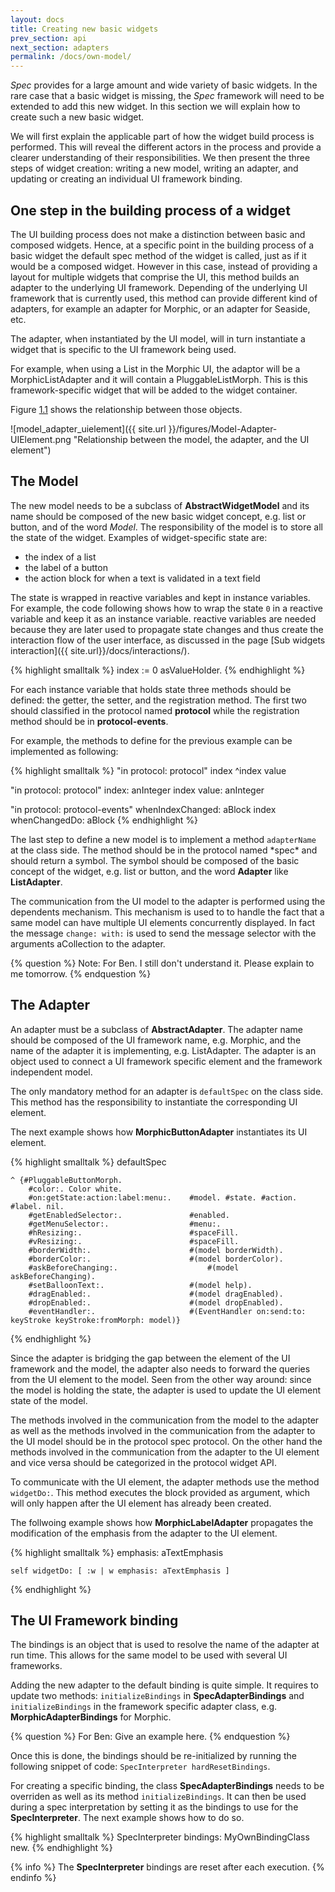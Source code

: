 ```yaml
---
layout: docs
title: Creating new basic widgets
prev_section: api
next_section: adapters
permalink: /docs/own-model/
---
```


*Spec* provides for a large amount and wide variety of basic widgets. 
In the rare case that a basic widget is missing, the 
*Spec* framework will need to be extended to add this new widget.
In this section we will explain how to create such a new basic widget.


We will first explain the applicable part of how the widget build process is performed.
This will reveal the different actors in the process and provide a clearer understanding of their responsibilities.
We then present the three steps of widget creation: writing a new model, writing an adapter, and updating or creating an individual UI framework binding.


<a name="one_step" class="hash"></a>
## One step in the building process of a widget <a href="#one_step" class="permalink" title="Permalink"><i class='fa fa-link'></i></a>


The UI building process does not make a distinction between basic and composed widgets.
Hence, at a specific point in the building process of a basic widget the default spec method of the widget is called, just as if it would be a composed widget.
However in this case, instead of providing a layout for multiple widgets that comprise the UI, this method builds an adapter to the underlying UI framework.
Depending of the underlying UI framework that is currently used, this method can provide different kind of adapters, for example an adapter for Morphic, or an adapter for Seaside, etc.


The adapter, when instantiated by the UI model, will in turn instantiate a widget that is specific to the UI framework being used.


For example, when using a List in the Morphic UI, the adaptor will be a MorphicListAdapter and it will contain a PluggableListMorph.
This is this framework-specific widget that will be added to the widget container.


Figure [1.1](#model_adapter_uielement) shows the relationship between those objects.


<a name="model_adapter_uielement"></a><p class="figure">![model_adapter_uielement]({{ site.url }}/figures/Model-Adapter-UIElement.png "Relationship between the model, the adapter, and the UI element")</p>


<a name="the_model" class="hash"></a>
## The Model <a href="#the_model" class="permalink" title="Permalink"><i class='fa fa-link'></i></a>


The new model needs to be a subclass of 
**AbstractWidgetModel** and its name should be composed of the new basic widget concept, e.g. list or button, and of the word 
*Model*.
The responsibility of the model is to store all the state of the widget.
Examples of widget-specific state are:


-  the index of a list
-  the label of a button
-  the action block for when a text is validated in a text field


The state is wrapped in reactive variables and kept in instance variables.
For example, the code following shows how to wrap the state 
`0` in a reactive variable and keep it as an instance variable.
reactive variables are needed because they are later used to propagate state changes and thus create the interaction flow of the user interface, as discussed in the page [Sub&nbsp;widgets interaction]({{ site.url}}/docs/interactions/).

{% highlight smalltalk %}
index := 0 asValueHolder.
{% endhighlight %}


<p>For each instance variable that holds state three methods should be defined: the getter, the setter, and the registration method.
The first two should classified in the protocol named 
<strong>protocol</strong> while the registration method should be in 
<strong>protocol-events</strong>.</p>

<p>For example, the methods to define for the previous example can be implemented as following:</p>


{% highlight smalltalk %}
"in protocol: protocol"
index
	^index value
 
"in protocol: protocol"
index: anInteger
   	index value: anInteger
   
"in protocol: protocol-events"
whenIndexChanged: aBlock
   	index whenChangedDo: aBlock
{% endhighlight %}


<p>The last step to define a new model is to implement a method 
<code>adapterName</code> at the class side.
The method should be in the protocol named 
*spec* and should return a symbol.
The symbol should be composed of the basic concept of the widget, e.g. list or button, and the word <strong>Adapter</strong> like <strong>ListAdapter</strong>.</p>


<p>The communication from the UI model to the adapter is performed using the dependents mechanism.
This mechanism is used to to handle the fact that a same model can have multiple UI elements concurrently displayed.
In fact the message 
<code>change: with:</code> is used to send the message 
<emph>selector</emph> with the arguments 
<emph>aCollection</emph> to the adapter.</p>


{% question %}
Note: For Ben. I still don't understand it. Please explain to me tomorrow.
{% endquestion %}



<a name="the_adapter" class="hash"></a>
## The Adapter <a href="#the_adapter" class="permalink" title="Permalink"><i class='fa fa-link'></i></a>


An adapter must be a subclass of 
**AbstractAdapter**.
The adapter name should be composed of the UI framework name, e.g. Morphic, and the name of the adapter it is implementing, e.g. ListAdapter.
The adapter is an object used to connect a UI framework specific element and the framework independent model.


The only mandatory method for an adapter is 
`defaultSpec` on the class side.
This method has the responsibility to instantiate the corresponding UI element.


The next example shows how **MorphicButtonAdapter** instantiates its UI element.

{% highlight smalltalk %}
defaultSpec
    <spec>

	^ {#PluggableButtonMorph.
 		#color:. Color white.
		#on:getState:action:label:menu:. 	#model. #state. #action. #label. nil.
   		#getEnabledSelector:. 				#enabled.
   		#getMenuSelector:.					#menu:.
   		#hResizing:. 						#spaceFill.
   		#vResizing:. 						#spaceFill.
   		#borderWidth:.						#(model borderWidth).
   		#borderColor:.						#(model borderColor).
   		#askBeforeChanging:.					#(model askBeforeChanging).
   		#setBalloonText:.					#(model help).
   		#dragEnabled:.						#(model dragEnabled).
   		#dropEnabled:.						#(model dropEnabled).	
   		#eventHandler:.						#(EventHandler on:send:to: keyStroke keyStroke:fromMorph: model)}
{% endhighlight %}


<p>Since the adapter is bridging the gap between the element of the UI framework and the model, the adapter also needs to forward the queries from the UI element to the model.
Seen from the other way around: since the model is holding the state, the adapter is used to update the UI element state of the model.</p>


<p>The methods involved in the communication from the model to the adapter as well as the methods involved in the communication from the adapter to the UI model should be in the protocol 
<emph>spec protocol</emph>.
On the other hand the methods involved in the communication from the adapter to the UI element and vice versa should be categorized in the protocol 
<emph>widget API</emph>.</p>


<p>To communicate with the UI element, the adapter methods use the method 
<code>widgetDo:</code>.
This method executes the block provided as argument, which will only happen after the UI element has already been created.</p>


<p>The follwoing example shows how 
<strong>MorphicLabelAdapter</strong> propagates the modification of the emphasis from the adapter to the UI element.</p>



{% highlight smalltalk %}
emphasis: aTextEmphasis

	self widgetDo: [ :w | w emphasis: aTextEmphasis ]
{% endhighlight %}


<a name="the_binding" class="hash"></a>
<h2>The UI Framework binding <a href="#the_binding" class="permalink" title="Permalink"><i class='fa fa-link'></i></a></h2>



<p>The bindings is an object that is used to resolve the name of the adapter at run time.
This allows for the same model to be used with several UI frameworks.</p>


<p>Adding the new adapter to the default binding is quite simple.
It requires to update two methods: 
<code>initializeBindings</code> in 
<strong>SpecAdapterBindings</strong> and 
<code>initializeBindings</code> in the framework specific adapter class, e.g. 
<strong>MorphicAdapterBindings</strong> for Morphic.</p>



{% question %}
For Ben: Give an example here.
{% endquestion %}


Once this is done, the bindings should be re-initialized by running the following snippet of code: 
`SpecInterpreter hardResetBindings`.


For creating a specific binding, the class 
**SpecAdapterBindings** needs to be overriden as well as its method 
`initializeBindings`.
It can then be used during a spec interpretation by setting it as the bindings to use for the 
**SpecInterpreter**.
The next example shows how to do so.

{% highlight smalltalk %}
SpecInterpreter bindings: MyOwnBindingClass new.
{% endhighlight %}


{% info %}
The **SpecInterpreter** bindings are reset after each execution.
{% endinfo %}